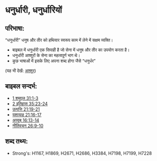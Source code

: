 # धनुर्धारी, धनुर्धारियों #

## परिभाषा: ##

“धनुर्धारी” धनुष और तीर को हथियार स्वरूप काम में लेने में सक्षम व्यक्ति।

* बाइबल में धनुर्धारी एक सिपाही है जो सेना में धनुष और तीर का उपयोग करता है।
* धनुर्धारी अश्शूरों के सेना का महत्वपूर्ण भाग थे।
* कुछ भाषाओं में इसके लिए अपना शब्द होगा जैसे “धनुर्धर”

(यह भी देखें: [अश्शूर](../names/assyria.md))

## बाइबल सन्दर्भ: ##

* [1 शमूएल 31:1-3](rc://en/tn/help/1sa/31/01)
* [2 इतिहास 35:23-24](rc://en/tn/help/2ch/35/23)
* [उत्पत्ति 21:19-21](rc://en/tn/help/gen/21/19)
* [यशायाह 21:16-17](rc://en/tn/help/isa/21/16)
* [अय्यूब 16:13-14](rc://en/tn/help/job/16/13)
* [नीतिवचन 26:9-10](rc://en/tn/help/pro/26/09)

## शब्द तथ्य: ##

* Strong's: H1167, H1869, H2671, H2686, H3384, H7198, H7199, H7228
